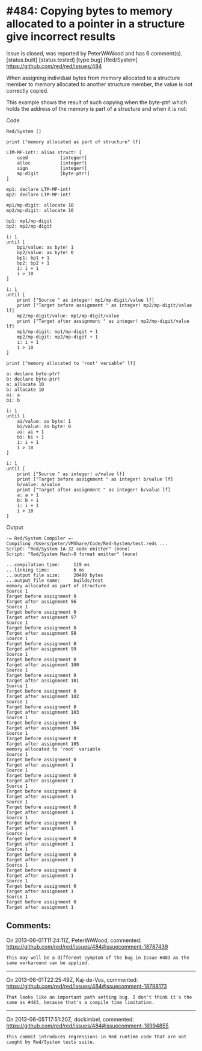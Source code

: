 
#484: Copying bytes to memory allocated to a pointer in a structure give incorrect results
================================================================================
Issue is closed, was reported by PeterWAWood and has 6 comment(s).
[status.built] [status.tested] [type.bug] [Red/System]
<https://github.com/red/red/issues/484>

When assigning individual bytes from memory allocated to a structure member to memory allocated to another structure member, the value is not correctly copied. 

This example shows the result of such copying when the byte-ptr! which holds the address of the memory is part of a structure and when it is not:

Code

```
Red/System []

print ["memory allocated as part of structure" lf]

LTM-MP-int!: alias struct! [
    used            [integer!]
    alloc           [integer!]
    sign            [integer!]
    mp-digit        [byte-ptr!]
]

mp1: declare LTM-MP-int!
mp2: declare LTM-MP-int!

mp1/mp-digit: allocate 10
mp2/mp-digit: allocate 10

bp1: mp1/mp-digit
bp2: mp2/mp-digit

i: 1
until [
    bp1/value: as byte! 1
    bp2/value: as byte! 0
    bp1: bp1 + 1
    bp2: bp2 + 1
    i: i + 1
    i > 10
]

i: 1
until [
    print ["Source " as integer! mp1/mp-digit/value lf]
    print ["Target before assignment " as integer! mp2/mp-digit/value lf]
    mp2/mp-digit/value: mp1/mp-digit/value
    print ["Target after assignment " as integer! mp2/mp-digit/value lf]
    mp1/mp-digit: mp1/mp-digit + 1
    mp2/mp-digit: mp2/mp-digit + 1
    i: i + 1
    i > 10
]

print ["memory allocated to 'root' variable" lf]

a: declare byte-ptr!
b: declare byte-ptr!
a: allocate 10
b: allocate 10
ai: a
bi: b

i: 1
until [
    ai/value: as byte! 1
    bi/value: as byte! 0
    ai: ai + 1
    bi: bi + 1
    i: i + 1
    i > 10
]

i: 1
until [
    print ["Source " as integer! a/value lf]
    print ["Target before assignment " as integer! b/value lf]
    b/value: a/value
    print ["Target after assignment " as integer! b/value lf]
    a: a + 1
    b: b + 1
    i: i + 1
    i > 10
]
```

Output

```
-= Red/System Compiler =- 
Compiling /Users/peter/VMShare/Code/Red-System/test.reds ...
Script: "Red/System IA-32 code emitter" (none)
Script: "Red/System Mach-O format emitter" (none)

...compilation time:     119 ms
...linking time:         6 ms
...output file size:     20480 bytes
...output file name:     builds/test
memory allocated as part of structure
Source 1
Target before assignment 0
Target after assignment 96
Source 1
Target before assignment 0
Target after assignment 97
Source 1
Target before assignment 0
Target after assignment 98
Source 1
Target before assignment 0
Target after assignment 99
Source 1
Target before assignment 0
Target after assignment 100
Source 1
Target before assignment 0
Target after assignment 101
Source 1
Target before assignment 0
Target after assignment 102
Source 1
Target before assignment 0
Target after assignment 103
Source 1
Target before assignment 0
Target after assignment 104
Source 1
Target before assignment 0
Target after assignment 105
memory allocated to 'root' variable
Source 1
Target before assignment 0
Target after assignment 1
Source 1
Target before assignment 0
Target after assignment 1
Source 1
Target before assignment 0
Target after assignment 1
Source 1
Target before assignment 0
Target after assignment 1
Source 1
Target before assignment 0
Target after assignment 1
Source 1
Target before assignment 0
Target after assignment 1
Source 1
Target before assignment 0
Target after assignment 1
Source 1
Target before assignment 0
Target after assignment 1
Source 1
Target before assignment 0
Target after assignment 1
Source 1
Target before assignment 0
Target after assignment 1
```



Comments:
--------------------------------------------------------------------------------

On 2013-06-01T11:24:11Z, PeterWAWood, commented:
<https://github.com/red/red/issues/484#issuecomment-18787439>

    This may well be a different symptom of the bug in Issue #483 as the same workaround can be applied.

--------------------------------------------------------------------------------

On 2013-06-01T22:25:49Z, Kaj-de-Vos, commented:
<https://github.com/red/red/issues/484#issuecomment-18798173>

    That looks like an important path setting bug. I don't think it's the same as #483, because that's a compile time limitation.

--------------------------------------------------------------------------------

On 2013-06-05T17:51:20Z, dockimbel, commented:
<https://github.com/red/red/issues/484#issuecomment-18994855>

    This commit introduces regressions in Red runtime code that are not caught by Red/System tests suite.

